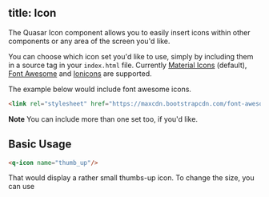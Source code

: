 title: Icon
---

The Quasar Icon component allows you to easily insert icons within other components or any area of the screen you'd like. 

You can choose which icon set you'd like to use, simply by including them in a source tag in your `index.html` file. Currently [Material Icons](https://material.io/icons/) (default), [Font Awesome](http://fontawesome.io/icons/) and [Ionicons](http://ionicons.com/) are supported.

The example below would include font awesome icons.

```html
<link rel="stylesheet" href="https://maxcdn.bootstrapcdn.com/font-awesome/4.7.0/css/font-awesome.min.css">
```
**Note**
You can include more than one set too, if you'd like.

<input type="hidden" data-fullpage-demo="components/button">

## Basic Usage

```html
<q-icon name="thumb_up"/>

```

That would display a rather small thumbs-up icon. To change the size, you can use  